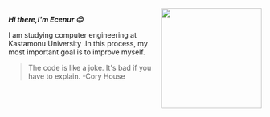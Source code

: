 <img align="right" src="https://media.giphy.com/media/du3J3cXyzhj75IOgvA/giphy.gif" width="200" height="200" />

***Hi there,I'm Ecenur :blush:***

I am studying computer engineering at Kastamonu University .In this process, my most important goal is to improve myself.

>The code is like a joke. It's bad if you have to explain.
-Cory House







